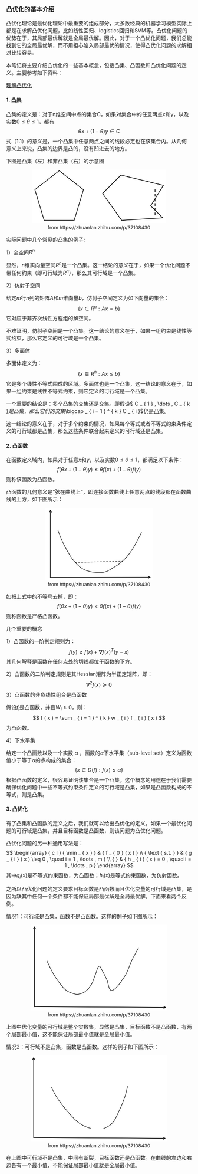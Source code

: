 ### 凸优化的基本介绍

凸优化理论是最优化理论中最重要的组成部分，大多数经典的机器学习模型实际上都是在求解凸优化问题，比如线性回归、logistics回归和SVM等。凸优化问题的优势在于，其局部最优解就是全局最优解。因此，对于一个凸优化问题，我们总能找到它的全局最优解，而不用担心陷入局部最优的情况，使得凸优化问题的求解相对比较容易。

本笔记将主要介绍凸优化的一些基本概念，包括凸集、凸函数和凸优化问题的定义。主要参考如下资料：

[理解凸优化](https://zhuanlan.zhihu.com/p/37108430)

#### 1. 凸集

凸集的定义是：对于n维空间中点的集合C，如果对集合中的任意两点x和y，以及实数$0 \leq \theta \leq 1$，都有
$$
\theta x + ( 1 - \theta ) y \in C \tag{1.1}
$$
式（1.1）的意义是，一个凸集中任意两点之间的线段必定也在该集合内。从几何意义上来说，凸集的边界是凸的，没有凹进去的地方。

下图是凸集（左）和非凸集（右）的示意图

<div align="center">
    <img src="assets/1545642103056.png" style="zoom:60%"/> 
    <figcaption><font size="2">from https://zhuanlan.zhihu.com/p/37108430</font></figcaption>
</div>

实际问题中几个常见的凸集的例子:

1）全空间$R^{n}$

显然，$n$维实向量空间$R^{n}$是一个凸集。这一结论的意义在于，如果一个优化问题不带任何约束（即可行域为$R^{n}$），那么其可行域是一个凸集。

2）仿射子空间

给定$m$行$n$列的矩阵$A$和$m$维向量$b$，仿射子空间定义为如下向量的集合：
$$
\left\{ x \in R ^ { n } : A x = b \right\}
$$
它对应于非齐次线性方程组的解空间。

不难证明，仿射子空间是一个凸集。这一结论的意义在于，如果一组约束是线性等式约束，那么它定义的可行域是一个凸集。

3）多面体

多面体定义为：
$$
\left\{ x \in R ^ { n } : A x \leq b \right\}
$$
它是多个线性不等式围成的区域。多面体也是一个凸集，这一结论的意义在于，如果一组约束是线性不等式约束，则它定义的可行域是一个凸集。

一个重要的结论是：多个凸集的交集还是交集。即假设$ C _ { 1 } , \dots , C _ { k }$是凸集，那么它们的交集$\bigcap _ { i = 1 } ^ { k } C _ { i }$仍是凸集。

这一结论的意义在于，对于多个约束的情况，如果每个等式或者不等式约束条件定义的可行域都是凸集，那么这些条件联合起来定义的可行域还是凸集。

#### 2. 凸函数

在函数定义域内，如果对于任意$x$和$y$，以及实数$0\leq\theta\leq1$，都满足以下条件：
$$
f ( \theta x + ( 1 - \theta ) y ) \leq \theta f ( x ) + ( 1 - \theta ) f ( y )
$$
则称该函数为凸函数。

凸函数的几何意义是“弦在曲线上”，即连接函数曲线上任意两点的线段都在函数曲线的上方，如下图所示：

<div align="center">
    <img src="assets/1545652300920.png" style="zoom:60%"/> 
    <figcaption><font size="2">from https://zhuanlan.zhihu.com/p/37108430</font></figcaption>
</div>

如把上式中的不等号去掉，即：
$$
f ( \theta x + ( 1 - \theta ) y ) < \theta f ( x ) + ( 1 - \theta ) f ( y )
$$
则称函数是严格凸函数。

几个重要的概念

1）凸函数的一阶判定规则为：
$$
f ( y ) \geq f ( x ) + \nabla f ( x ) ^ { T } ( y - x )
$$
其几何解释是函数在任何点处的切线都位于函数的下方。

2）凸函数的二阶判定规则是其Hessian矩阵为半正定矩阵，即：
$$
\nabla ^ { 2 } f ( x ) \succeq 0
$$
3）凸函数的非负线性组合是凸函数

假设$f _ { i }$是凸函数，并且$W _ { i } \geq 0$，则：
$$
f ( x ) = \sum _ { i = 1 } ^ { k } w _ { i } f _ { i } ( x )
$$
为凸函数。

4）下水平集

给定一个凸函数以及一个实数 $\alpha$ ，函数的$\alpha$下水平集（sub-level set）定义为函数值小于等于$\alpha$的点构成的集合：
$$
\{ x \in D ( f ) : f ( x ) \leq \alpha \}
$$
根据凸函数的定义，很容易证明该集合是一个凸集。这个概念的用途在于我们需要确保优化问题中一些不等式约束条件定义的可行域是凸集，如果是凸函数构成的不等式，则是凸集。

#### 3. 凸优化

有了凸集和凸函数的定义之后，我们就可以给出凸优化的定义。如果一个最优化问题的可行域是凸集，并且目标函数是凸函数，则该问题为凸优化问题。

凸优化问题的另一种通用写法是：
$$
\begin{array} { c l } { \min _ { x } } & { f _ { 0 } ( x ) } \\ { \text { s.t. } } & { g _ { i } ( x ) \leq 0 , \quad i = 1 , \ldots , m } \\ { } & { h _ { i } ( x ) = 0 , \quad i = 1 , \ldots , p } \end{array}
$$
其中$g_{i}(x)$是不等式约束函数，为凸函数；$h_{i}(x)$是等式约束函数，为仿射函数。

之所以凸优化问题的定义要求目标函数是凸函数而且优化变量的可行域是凸集，是因为缺其中任何一个条件都不能保证局部最优解是全局最优解。下面来看两个反例。

情况1：可行域是凸集，函数不是凸函数。这样的例子如下图所示：

<div align="center">
    <img src="assets/1545653075216.png" style="zoom:60%"/> 
    <figcaption><font size="2">from https://zhuanlan.zhihu.com/p/37108430</font></figcaption>
</div>

上图中优化变量的可行域是整个实数集，显然是凸集，目标函数不是凸函数，有两个局部最小值，这不能保证局部最小值就是全局最小值。

情况2：可行域不是凸集，函数是凸函数。这样的例子如下图所示：

<div align="center">
    <img src="assets/1545653137043.png" style="zoom:60%"/> 
    <figcaption><font size="2">from https://zhuanlan.zhihu.com/p/37108430</font></figcaption>
</div>

在上图中可行域不是凸集，中间有断裂，目标函数还是凸函数。在曲线的左边和右边各有一个最小值，不能保证局部最小值就是全局最小值。